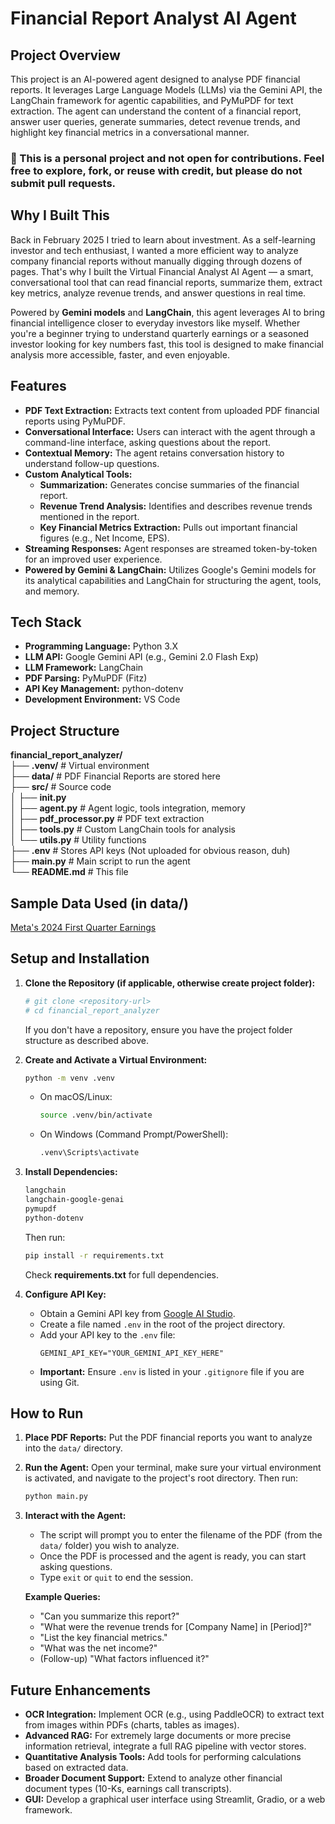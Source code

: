 # Financial Report Analyst AI Agent

## Project Overview

This project is an AI-powered agent designed to analyse PDF financial reports. It leverages Large Language Models (LLMs) via the Gemini API, the LangChain framework for agentic capabilities, and PyMuPDF for text extraction. The agent can understand the content of a financial report, answer user queries, generate summaries, detect revenue trends, and highlight key financial metrics in a conversational manner.

### 🛑 This is a personal project and not open for contributions. Feel free to explore, fork, or reuse with credit, but please do not submit pull requests.


## Why I Built This
Back in February 2025 I tried to learn about investment. As a self-learning investor and tech enthusiast, I wanted a more efficient way to analyze company financial reports without manually digging through dozens of pages. That's why I built the Virtual Financial Analyst AI Agent — a smart, conversational tool that can read financial reports, summarize them, extract key metrics, analyze revenue trends, and answer questions in real time.

Powered by **Gemini models** and **LangChain**, this agent leverages AI to bring financial intelligence closer to everyday investors like myself. Whether you're a beginner trying to understand quarterly earnings or a seasoned investor looking for key numbers fast, this tool is designed to make financial analysis more accessible, faster, and even enjoyable.


## Features

*   **PDF Text Extraction:** Extracts text content from uploaded PDF financial reports using PyMuPDF.
*   **Conversational Interface:** Users can interact with the agent through a command-line interface, asking questions about the report.
*   **Contextual Memory:** The agent retains conversation history to understand follow-up questions.
*   **Custom Analytical Tools:**
    *   **Summarization:** Generates concise summaries of the financial report.
    *   **Revenue Trend Analysis:** Identifies and describes revenue trends mentioned in the report.
    *   **Key Financial Metrics Extraction:** Pulls out important financial figures (e.g., Net Income, EPS).
*   **Streaming Responses:** Agent responses are streamed token-by-token for an improved user experience.
*   **Powered by Gemini & LangChain:** Utilizes Google's Gemini models for its analytical capabilities and LangChain for structuring the agent, tools, and memory.

## Tech Stack

*   **Programming Language:** Python 3.X
*   **LLM API:** Google Gemini API (e.g., Gemini 2.0 Flash Exp)
*   **LLM Framework:** LangChain
*   **PDF Parsing:** PyMuPDF (Fitz)
*   **API Key Management:** python-dotenv
*   **Development Environment:** VS Code

## Project Structure
**financial_report_analyzer/** \
├── **.venv/** # Virtual environment \
├── **data/** # PDF Financial Reports are stored here \
├── **src/** # Source code \
│ ├── **init.py** \
│ ├── **agent.py** # Agent logic, tools integration, memory \
│ ├── **pdf_processor.py** # PDF text extraction \
│ ├── **tools.py** # Custom LangChain tools for analysis \
│ └── **utils.py** # Utility functions \
├── **.env** # Stores API keys (Not uploaded for obvious reason, duh) \
├── **main.py** # Main script to run the agent \
└── **README.md** # This file

## Sample Data Used (in data/)
[Meta's 2024 First Quarter Earnings](https://s21.q4cdn.com/399680738/files/doc_financials/2024/q1/Meta-03-31-2024-Exhibit-99-1_FINAL.pdf) 

## Setup and Installation

1.  **Clone the Repository (if applicable, otherwise create project folder):**
    ```bash
    # git clone <repository-url>
    # cd financial_report_analyzer
    ```
    If you don't have a repository, ensure you have the project folder structure as described above.

2.  **Create and Activate a Virtual Environment:**
    ```bash
    python -m venv .venv
    ```
    *   On macOS/Linux:
        ```bash
        source .venv/bin/activate
        ```
    *   On Windows (Command Prompt/PowerShell):
        ```bash
        .venv\Scripts\activate
        ```

3.  **Install Dependencies:**
    ```txt
    langchain
    langchain-google-genai
    pymupdf
    python-dotenv
    ```
    Then run:
    ```bash
    pip install -r requirements.txt
    ```
    Check **requirements.txt** for full dependencies.

4. **Configure API Key:**
    *   Obtain a Gemini API key from [Google AI Studio](https://aistudio.google.com/).
    *   Create a file named `.env` in the root of the project directory.
    *   Add your API key to the `.env` file:
        ```
        GEMINI_API_KEY="YOUR_GEMINI_API_KEY_HERE"
        ```
    *   **Important:** Ensure `.env` is listed in your `.gitignore` file if you are using Git.


## How to Run

1.  **Place PDF Reports:**
    Put the PDF financial reports you want to analyze into the `data/` directory.

2.  **Run the Agent:**
    Open your terminal, make sure your virtual environment is activated, and navigate to the project's root directory. Then run:
    ```bash
    python main.py
    ```

3.  **Interact with the Agent:**
    *   The script will prompt you to enter the filename of the PDF (from the `data/` folder) you wish to analyze.
    *   Once the PDF is processed and the agent is ready, you can start asking questions.
    *   Type `exit` or `quit` to end the session.

    **Example Queries:**
    *   "Can you summarize this report?"
    *   "What were the revenue trends for [Company Name] in [Period]?"
    *   "List the key financial metrics."
    *   "What was the net income?"
    *   (Follow-up) "What factors influenced it?"


## Future Enhancements

*   **OCR Integration:** Implement OCR (e.g., using PaddleOCR) to extract text from images within PDFs (charts, tables as images).
*   **Advanced RAG:** For extremely large documents or more precise information retrieval, integrate a full RAG pipeline with vector stores.
*   **Quantitative Analysis Tools:** Add tools for performing calculations based on extracted data.
*   **Broader Document Support:** Extend to analyze other financial document types (10-Ks, earnings call transcripts).
*   **GUI:** Develop a graphical user interface using Streamlit, Gradio, or a web framework.
